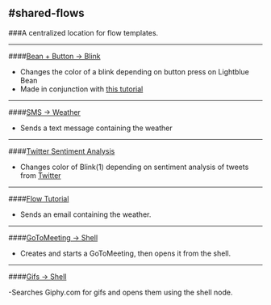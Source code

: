 #shared-flows
---
###A centralized location for flow templates.


------------------------

####[Bean + Button -> Blink](https://github.com/octoblu/shared-flows)

- Changes the color of a blink depending on button press on Lightblue Bean
- Made in conjunction with [this tutorial](http://www.hackster.io/3043/lightblue-bean-octoblu)

---

####[SMS -> Weather](https://app.octoblu.com/design/import/fbc3a070-e91e-11e4-bd02-3515df578f32)

- Sends a text message containing the weather

---

####[Twitter Sentiment Analysis](https://app.octoblu.com/design/import/b2490ca0-e91e-11e4-bd02-3515df578f32)

- Changes color of Blink(1) depending on sentiment analysis of tweets from [Twitter](https://www.twitter.com)

---

####[Flow Tutorial](https://app.octoblu.com/tutorial/create)

- Sends an email containing the weather.

---

####[GoToMeeting -> Shell](https://app.octoblu.com/design/import/2c674e60-e92f-11e4-84e5-75b844d80250)

- Creates and starts a GoToMeeting, then opens it from the shell.

---

####[Gifs -> Shell](https://app.octoblu.com/design/import/9883e770-e934-11e4-84e5-75b844d80250)

  -Searches Giphy.com for gifs and opens them using the shell node.
